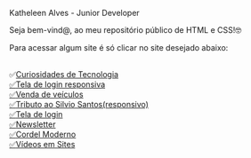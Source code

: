 
Katheleen Alves - Junior Developer

<p>Seja bem-vind@, ao meu repositório público de HTML e CSS!🤓</p>
Para acessar algum site é só clicar no site desejado abaixo:<br><br>

✅<a href="https://katheleenalves.github.io/html-css/site-android/android.html" target="blank">Curiosidades de Tecnologia<br>
✅<a href="https://katheleenalves.github.io/html-css/site-tela-login-responsiva/index.html" target="blank">Tela de login responsiva<br>
✅<a href="https://katheleenalves.github.io/html-css/site-venda-veiculos/index.html" target="blank">Venda de veículos
<br>
✅<a href="https://katheleenalves.github.io/html-css/site-silviosantos-responsivo/index.html" target="blank">Tributo ao Silvio Santos(responsivo)<br>
✅<a href="https://katheleenalves.github.io/html-css/site-tela-login/index.html" target="blank">Tela de login<br>
✅<a href="https://katheleenalves.github.io/html-css/site-inscricao/index.html" target="blank">Newsletter<br>
✅<a href="https://katheleenalves.github.io/html-css/site-cordelmoderno/index.html" target="blank">Cordel Moderno
<br>
✅<a href="https://katheleenalves.github.io/html-css/site-videos/index.html" target="blank">Vídeos em Sites
<br>
